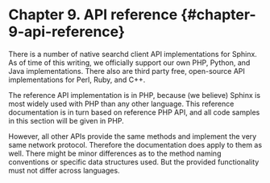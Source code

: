 # Chapter 9. API reference {#chapter-9-api-reference}

There is a number of native searchd client API implementations for Sphinx. As of time of this writing, we officially support our own PHP, Python, and Java implementations. There also are third party free, open-source API implementations for Perl, Ruby, and C++.

The reference API implementation is in PHP, because (we believe) Sphinx is most widely used with PHP than any other language. This reference documentation is in turn based on reference PHP API, and all code samples in this section will be given in PHP.

However, all other APIs provide the same methods and implement the very same network protocol. Therefore the documentation does apply to them as well. There might be minor differences as to the method naming conventions or specific data structures used. But the provided functionality must not differ across languages.